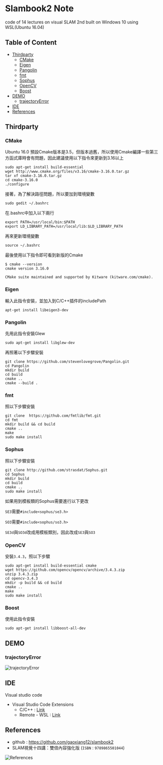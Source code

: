 # Slambook2 Note
code of 14 lectures on visual SLAM 2nd built on Windows 10 using WSL(Ubuntu 16.04)

## Table of Content
* [Thirdparty](#thirdparty)
  * [CMake](#cmake)
  * [Eigen](#eigen)
  * [Pangolin](#pangolin)
  * [fmt](#fmt)
  * [Sophus](#sophus)
  * [OpenCV](#opencv)
  * [Boost](#boost)
* [DEMO](#demo)
  * [trajectoryError](#trajectoryerror) 
* [IDE](#ide)
* [References](#references) 

## Thirdparty
### CMake
Ubuntu 16.0 預設Cmake版本是3.5，但版本過舊，所以使用Cmake編譯一些第三方函式庫時會有問題，因此建議使用以下指令來更新到3.16以上
```shell
sudo apt-get install build-essential
wget http://www.cmake.org/files/v3.16/cmake-3.16.0.tar.gz
tar xf cmake-3.16.0.tar.gz
cd cmake-3.16.0
./configure
```

接著，為了解決路徑問題，所以要加到環境變數
```shell
sudo gedit ~/.bashrc
```

在.bashrc中加入以下兩行
```shell
export PATH=/usr/local/bin:$PATH
export LD_LIBRARY_PATH=/usr/local/lib:$LD_LIBRARY_PATH
```

再來更新環境變數
```shell
source ~/.bashrc
```

最後使用以下指令即可看到新版的Cmake
```shell
$ cmake --version
cmake version 3.16.0

CMake suite maintained and supported by Kitware (kitware.com/cmake).
```

### Eigen
輸入此指令安裝，並加入到C/C++插件的includePath
```shell
apt-get install libeigen3-dev
```

### Pangolin
先用此指令安裝Glew
```shell
sudo apt-get install libglew-dev
```

再照著以下步驟安裝
```shell
git clone https://github.com/stevenlovegrove/Pangolin.git
cd Pangolin
mkdir build
cd build
cmake ..
cmake --build .
```

### fmt
照以下步驟安裝
```shell
git clone  https://github.com/fmtlib/fmt.git
cd fmt
mkdir build && cd build
cmake ..
make
sudo make install
```

### Sophus
照以下步驟安裝
```shell
git clone http://github.com/strasdat/Sophus.git
cd Sophus
mkdir build
cd build
cmake ..
sudo make install
```
如果用到模板類的Sophus需要進行以下更改

`SE3`需要`#include<sophus/se3.h>`

`SO3`需要`#include<sophus/so3.h>`

`SE3d`與`SO3d`改成用模板類別，因此改成`SE3`與`SO3`

### OpenCV
安裝`3.4.3`，照以下步驟
```shell
sudo apt-get install build-essential cmake
wget https://github.com/opencv/opencv/archive/3.4.3.zip
unzip 3.4.3.zip
cd opencv-3.4.3
mkdir -p build && cd build
cmake ..
make
sudo make install
```

### Boost
使用此指令安裝
```shell
sudo apt-get install libboost-all-dev
```

## DEMO
### trajectoryError
![trajectoryError](https://github.com/Offliners/Slambook2_note/blob/main/demo/trajectoryError.JPG)

## IDE
Visual studio code 

* Visual Studio Code Extensions  
  * C/C++ : [Link](https://marketplace.visualstudio.com/items?itemName=ms-vscode.cpptools)
  * Remote - WSL : [Link](https://marketplace.visualstudio.com/items?itemName=ms-vscode-remote.remote-wsl)

## References
* github : https://github.com/gaoxiang12/slambook2
* SLAM視覺十四講：雙倍內容強化版 (`ISBN：9789865501044`)

![References](https://github.com/Offliners/SlambookWSL/blob/main/reference.png)
